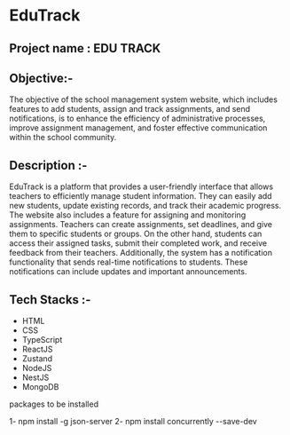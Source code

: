 # EduTrack

## Project name : EDU TRACK

## Objective:- 
The objective of the school management system website, which includes features to add students, assign and track assignments, and send notifications, is to enhance the efficiency of administrative processes, improve assignment management, and foster effective communication within the school community.

##  Description :-
EduTrack is a platform that provides a user-friendly interface that allows teachers to efficiently manage student information. They can easily add new students, update existing records, and track their academic progress. The website also includes a feature for assigning and monitoring assignments. Teachers can create assignments, set deadlines, and give them to specific students or groups. On the other hand, students can access their assigned tasks, submit their completed work, and receive feedback from their teachers. Additionally, the system has a notification functionality that sends real-time notifications to students. These notifications can include updates and important announcements.

## Tech Stacks :-

- HTML
- CSS
- TypeScript
- ReactJS
- Zustand 
- NodeJS
- NestJS
- MongoDB

packages to be installed

1- npm install -g json-server 
2- npm install concurrently --save-dev 